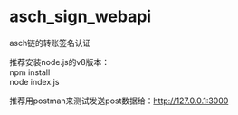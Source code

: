# asch_sign_webapi
asch链的转账签名认证
  
    
推荐安装node.js的v8版本：  
npm install  
node index.js  
  
  推荐用postman来测试发送post数据给：http://127.0.0.1:3000  
